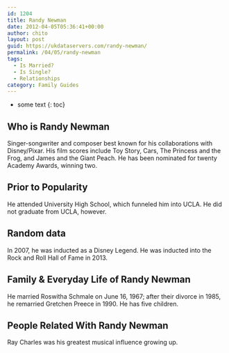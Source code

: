 ```yaml
---
id: 1204
title: Randy Newman
date: 2012-04-05T05:36:41+00:00
author: chito
layout: post
guid: https://ukdataservers.com/randy-newman/
permalink: /04/05/randy-newman
tags:
  - Is Married?
  - Is Single?
  - Relationships
category: Family Guides
---
```


* some text
{: toc}
          
          
## Who is  Randy Newman
                  
                  
                  
Singer-songwriter and composer best known for his collaborations with Disney/Pixar. His film scores include Toy Story, Cars, The Princess and the Frog, and James and the Giant Peach. He has been nominated for twenty Academy Awards, winning two.
                  
                
                
                
## Prior to Popularity 
                  
                  
                  
He attended University High School, which funneled him into UCLA. He did not graduate from UCLA, however.
                  
                
                
                
## Random data 
                  
                  
                  
In 2007, he was inducted as a Disney Legend. He was inducted into the Rock and Roll Hall of Fame in 2013. 
                  
                
                
                
## Family & Everyday Life of Randy Newman
                  
                  
                  
He married Roswitha Schmale on June 16, 1967; after their divorce in 1985, he remarried Gretchen Preece in 1990. He has five children. 
                  
                
                
                
## People Related With  Randy Newman
                  
                  
                  
Ray Charles was his greatest musical influence growing up.
                  
                
              
            
          
          
          
    
    
  
